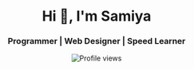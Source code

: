 
<h1 align="center">Hi 👋, I'm Samiya</h1>
<h3 align="center">Programmer | Web Designer | Speed Learner</h3>

<div align="center">

![Profile views](https://komarev.com/ghpvc/?username=samiya-hueee&color=red)

</div>
